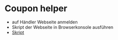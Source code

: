 # Coupon helper

- auf Händler Webseite anmelden
- Skript der Webseite in Browserkonsole ausführen
- [Skript](https://raw.githubusercontent.com/Henahax/coupon-helper/refs/heads/main/scrips.js)
